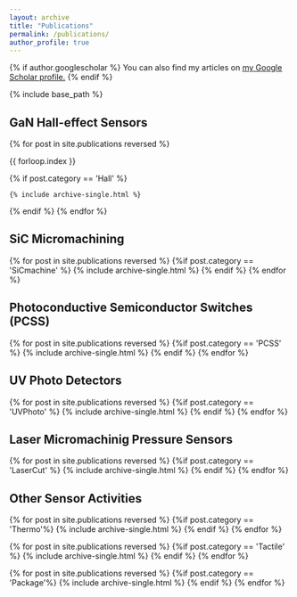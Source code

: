 ```yaml
---
layout: archive
title: "Publications"
permalink: /publications/
author_profile: true
---
```


{% if author.googlescholar %}
  You can also find my articles on <u><a href="{{author.googlescholar}}">my Google Scholar profile</a>.</u>
{% endif %}

{% include base_path %}


<h2>GaN Hall-effect Sensors</h2>

{% for post in site.publications reversed %}
<p>{{ forloop.index }}</p>
  {% if post.category == 'Hall' %}

    {% include archive-single.html %}
 
  {% endif %}
{% endfor %}

<h2>SiC Micromachining</h2>

{% for post in site.publications reversed %}
  {%if post.category == 'SiCmachine' %}
    {% include archive-single.html %}
  {% endif %}
{% endfor %}

<h2>Photoconductive Semiconductor Switches (PCSS)</h2>

{% for post in site.publications reversed %}
  {%if post.category == 'PCSS' %}
    {% include archive-single.html %}
  {% endif %}
{% endfor %}

<h2>UV Photo Detectors</h2>

{% for post in site.publications reversed %}
  {%if post.category == 'UVPhoto' %}
    {% include archive-single.html %}
  {% endif %}
{% endfor %}

<h2>Laser Micromachinig Pressure Sensors</h2>

{% for post in site.publications reversed %}
  {%if post.category == 'LaserCut' %}
    {% include archive-single.html %}
  {% endif %}
{% endfor %}

<h2>Other Sensor Activities</h2>

{% for post in site.publications reversed %}
  {%if post.category == 'Thermo'%}
    {% include archive-single.html %}
  {% endif %}
{% endfor %}

{% for post in site.publications reversed %}
  {%if post.category ==  'Tactile' %}
    {% include archive-single.html %}
  {% endif %}
{% endfor %}

{% for post in site.publications reversed %}
  {%if post.category == 'Package'%}
    {% include archive-single.html %}
  {% endif %}
{% endfor %}
